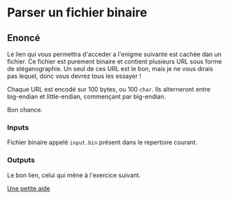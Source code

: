 # Parser un fichier binaire

## Enoncé

Le lien qui vous permettra d'acceder a l'enigme suivante est cachée dan un fichier. Ce fichier est purement binaire et contient plusieurs URL sous forme de stéganographie. Un seul de ces URL est le bon, mais je ne vous dirais pas lequel, donc vous devrez tous les essayer ! 

Chaque URL est encodé sur 100 bytes, ou 100 `char`.
Ils alterneront entre big-endian et little-endian, commençant par big-endian.

Bon chance.



### Inputs
Fichier binaire appelé `input.bin` présent dans le repertoire courant.


### Outputs
Le bon lien, celui qui mène à l'exercice suivant.

[Une petite aide](https://en.wikipedia.org/wiki/Endianness)

